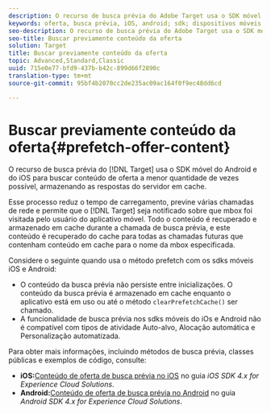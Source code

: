 ```yaml
---
description: O recurso de busca prévia do Adobe Target usa o SDK móvel do Android e do iOS para buscar conteúdo de oferta a menor quantidade de vezes possível, armazenando as respostas do servidor em cache.
keywords: oferta, busca prévia, iOS, android; sdk; dispositivos móveis; sdk móvel
seo-description: O recurso de busca prévia do Adobe Target usa o SDK móvel do Android e do iOS para buscar conteúdo de oferta a menor quantidade de vezes possível, armazenando as respostas do servidor em cache.
seo-title: Buscar previamente conteúdo da oferta
solution: Target
title: Buscar previamente conteúdo da oferta
topic: Advanced,Standard,Classic
uuid: 715e0e77-bfd9-437b-b42c-899d66f2890c
translation-type: tm+mt
source-git-commit: 95bf4b2070cc2de235ac09ac164f0f9ec48dd6cd

---
```



# Buscar previamente conteúdo da oferta{#prefetch-offer-content}

O recurso de busca prévia do [!DNL Target] usa o SDK móvel do Android e do iOS para buscar conteúdo de oferta a menor quantidade de vezes possível, armazenando as respostas do servidor em cache.

Esse processo reduz o tempo de carregamento, previne várias chamadas de rede e permite que o [!DNL Target] seja notificado sobre que mbox foi visitada pelo usuário do aplicativo móvel. Todo o conteúdo é recuperado e armazenado em cache durante a chamada de busca prévia, e este conteúdo é recuperado do cache para todas as chamadas futuras que contenham conteúdo em cache para o nome da mbox especificada.

Considere o seguinte quando usa o método prefetch com os sdks móveis iOS e Android:

* O conteúdo da busca prévia não persiste entre inicializações. O conteúdo da busca prévia é armazenado em cache enquanto o aplicativo está em uso ou até o método `clearPrefetchCache()` ser chamado.
* A funcionalidade de busca prévia nos sdks móveis do iOs e Android não é compatível com tipos de atividade Auto-alvo, Alocação automática e Personalização automatizada.

Para obter mais informações, incluindo métodos de busca prévia, classes públicas e exemplos de código, consulte:

* **iOS:**[Conteúdo de oferta de busca prévia no iOS](https://marketing.adobe.com/resources/help/en_US/mobile/ios/c_mob_target-prefetch_ios.html) no guia *iOS SDK 4.x for Experience Cloud Solutions*.
* **Android:**[Conteúdo de oferta de busca prévia no Android](https://marketing.adobe.com/resources/help/en_US/mobile/android/c_mob_target-prefetch_android.html) no guia *Android SDK 4.x for Experience Cloud Solutions*.
